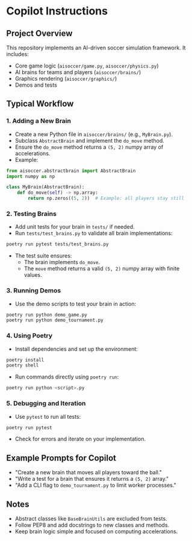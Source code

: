 # Copilot Instructions

## Project Overview
This repository implements an AI-driven soccer simulation framework. It includes:
- Core game logic (`aisoccer/game.py`, `aisoccer/physics.py`)
- AI brains for teams and players (`aisoccer/brains/`)
- Graphics rendering (`aisoccer/graphics/`)
- Demos and tests

## Typical Workflow

### 1. Adding a New Brain
- Create a new Python file in `aisoccer/brains/` (e.g., `MyBrain.py`).
- Subclass `AbstractBrain` and implement the `do_move` method.
- Ensure the `do_move` method returns a `(5, 2)` numpy array of accelerations.
- Example:

```python
from aisoccer.abstractbrain import AbstractBrain
import numpy as np

class MyBrain(AbstractBrain):
    def do_move(self) -> np.array:
        return np.zeros((5, 2))  # Example: all players stay still
```

### 2. Testing Brains
- Add unit tests for your brain in `tests/` if needed.
- Run `tests/test_brains.py` to validate all brain implementations:

```bash
poetry run pytest tests/test_brains.py
```
- The test suite ensures:
  - The brain implements `do_move`.
  - The `move` method returns a valid `(5, 2)` numpy array with finite values.

### 3. Running Demos
- Use the demo scripts to test your brain in action:

```bash
poetry run python demo_game.py
poetry run python demo_tournament.py
```

### 4. Using Poetry
- Install dependencies and set up the environment:

```bash
poetry install
poetry shell
```
- Run commands directly using `poetry run`:

```bash
poetry run python <script>.py
```

### 5. Debugging and Iteration
- Use `pytest` to run all tests:

```bash
poetry run pytest
```
- Check for errors and iterate on your implementation.

## Example Prompts for Copilot
- "Create a new brain that moves all players toward the ball."
- "Write a test for a brain that ensures it returns a `(5, 2)` array."
- "Add a CLI flag to `demo_tournament.py` to limit worker processes."

## Notes
- Abstract classes like `BaseBrainUtils` are excluded from tests.
- Follow PEP8 and add docstrings to new classes and methods.
- Keep brain logic simple and focused on computing accelerations.
